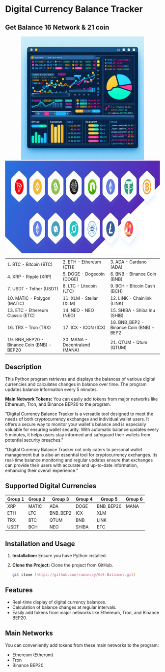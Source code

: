 # Digital Currency Balance Tracker
## Get Balance 16 Network & 21 coin 
<div align="center">
  <img src="https://github.com/ramincsy/Get-Balances/blob/main/temp.jpeg" width="400">
  <img src="https://github.com/ramincsy/Get-Balances/blob/main/digi.JPG" style="width: 700px; height: 300px;">
</div>
<table>
  <tr>
    <td>1. BTC - Bitcoin (BTC)</td>
    <td>2. ETH - Ethereum (ETH)</td>
    <td>3. ADA - Cardano (ADA)</td>
  </tr>
  <tr>
    <td>4. XRP - Ripple (XRP)</td>
    <td>5. DOGE - Dogecoin (DOGE)</td>
    <td>6. BNB - Binance Coin (BNB)</td>
  </tr>
  <tr>
    <td>7. USDT - Tether (USDT)</td>
    <td>8. LTC - Litecoin (LTC)</td>
    <td>9. BCH - Bitcoin Cash (BCH)</td>
  </tr>
  <tr>
    <td>10. MATIC - Polygon (MATIC)</td>
    <td>11. XLM - Stellar (XLM)</td>
    <td>12. LINK - Chainlink (LINK)</td>
  </tr>
  <tr>
    <td>13. ETC - Ethereum Classic (ETC)</td>
    <td>14. NEO - NEO (NEO)</td>
    <td>15. SHIBA - Shiba Inu (SHIB)</td>
  </tr>
  <tr>
    <td>16. TRX - Tron (TRX)</td>
    <td>17. ICX - ICON (ICX)</td>
    <td>18. BNB_BEP2 - Binance Coin (BNB) - BEP2</td>
  </tr>
  <tr>
    <td>19. BNB_BEP20 - Binance Coin (BNB) - BEP20</td>
    <td>20. MANA - Decentraland (MANA)</td>
    <td>21. QTUM - Qtum (QTUM)</td>
  </tr>
</table>



## Description

This Python program retrieves and displays the balances of various digital currencies and calculates changes in balance over time. The program updates balance information every 5 minutes.

**Main Network Tokens:** You can easily add tokens from major networks like Ethereum, Tron, and Binance BEP20 to the program.

"Digital Currency Balance Tracker is a versatile tool designed to meet the needs of both cryptocurrency exchanges and individual wallet users. It offers a secure way to monitor your wallet's balance and is especially valuable for ensuring wallet security. With automatic balance updates every 5 minutes, it helps users stay informed and safeguard their wallets from potential security breaches."

"Digital Currency Balance Tracker not only caters to personal wallet management but is also an essential tool for cryptocurrency exchanges. Its real-time balance monitoring and regular updates ensure that exchanges can provide their users with accurate and up-to-date information, enhancing their overall experience."

## Supported Digital Currencies


| Group 1 | Group 2 | Group 3 | Group 4 | Group 5 | Group 6 |
| ------- | ------- | ------- | ------- | ------- | ------- |
| XRP     | MATIC   | ADA     | DOGE    | BNB_BEP20 | MANA |
| ETH     | LTC     | BNB_BEP2| ICX     | XLM       |       |
| TRX     | BTC     | QTUM    | BNB     | LINK      |       |
| USDT    | BCH     | NEO     | SHIBA   | ETC       |       |


## Installation and Usage

1. **Installation:** Ensure you have Python installed.
2. **Clone the Project:** Clone the project from GitHub.

    ```bash
    git clone [https://github.com/ramincsy/Get-Balances.git]
    ```

## Features

- Real-time display of digital currency balances.
- Calculation of balance changes at regular intervals.
- Easily add tokens from major networks like Ethereum, Tron, and Binance BEP20.

## Main Networks

You can conveniently add tokens from these main networks to the program:

- Ethereum (Etherum)
- Tron
- Binance BEP20


